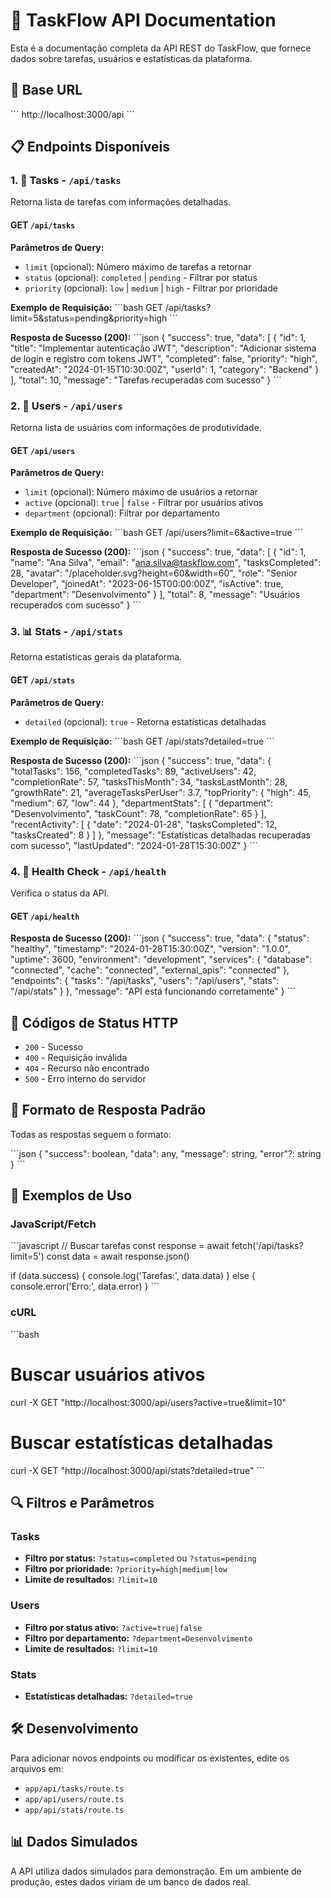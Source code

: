 # 📡 TaskFlow API Documentation

Esta é a documentação completa da API REST do TaskFlow, que fornece dados sobre tarefas, usuários e estatísticas da plataforma.

## 🔗 Base URL

\`\`\`
http://localhost:3000/api
\`\`\`

## 📋 Endpoints Disponíveis

### 1. 📝 Tasks - `/api/tasks`

Retorna lista de tarefas com informações detalhadas.

#### GET `/api/tasks`

**Parâmetros de Query:**
- `limit` (opcional): Número máximo de tarefas a retornar
- `status` (opcional): `completed` | `pending` - Filtrar por status
- `priority` (opcional): `low` | `medium` | `high` - Filtrar por prioridade

**Exemplo de Requisição:**
\`\`\`bash
GET /api/tasks?limit=5&status=pending&priority=high
\`\`\`

**Resposta de Sucesso (200):**
\`\`\`json
{
  "success": true,
  "data": [
    {
      "id": 1,
      "title": "Implementar autenticação JWT",
      "description": "Adicionar sistema de login e registro com tokens JWT",
      "completed": false,
      "priority": "high",
      "createdAt": "2024-01-15T10:30:00Z",
      "userId": 1,
      "category": "Backend"
    }
  ],
  "total": 10,
  "message": "Tarefas recuperadas com sucesso"
}
\`\`\`

### 2. 👥 Users - `/api/users`

Retorna lista de usuários com informações de produtividade.

#### GET `/api/users`

**Parâmetros de Query:**
- `limit` (opcional): Número máximo de usuários a retornar
- `active` (opcional): `true` | `false` - Filtrar por usuários ativos
- `department` (opcional): Filtrar por departamento

**Exemplo de Requisição:**
\`\`\`bash
GET /api/users?limit=6&active=true
\`\`\`

**Resposta de Sucesso (200):**
\`\`\`json
{
  "success": true,
  "data": [
    {
      "id": 1,
      "name": "Ana Silva",
      "email": "ana.silva@taskflow.com",
      "tasksCompleted": 28,
      "avatar": "/placeholder.svg?height=60&width=60",
      "role": "Senior Developer",
      "joinedAt": "2023-06-15T00:00:00Z",
      "isActive": true,
      "department": "Desenvolvimento"
    }
  ],
  "total": 8,
  "message": "Usuários recuperados com sucesso"
}
\`\`\`

### 3. 📊 Stats - `/api/stats`

Retorna estatísticas gerais da plataforma.

#### GET `/api/stats`

**Parâmetros de Query:**
- `detailed` (opcional): `true` - Retorna estatísticas detalhadas

**Exemplo de Requisição:**
\`\`\`bash
GET /api/stats?detailed=true
\`\`\`

**Resposta de Sucesso (200):**
\`\`\`json
{
  "success": true,
  "data": {
    "totalTasks": 156,
    "completedTasks": 89,
    "activeUsers": 42,
    "completionRate": 57,
    "tasksThisMonth": 34,
    "tasksLastMonth": 28,
    "growthRate": 21,
    "averageTasksPerUser": 3.7,
    "topPriority": {
      "high": 45,
      "medium": 67,
      "low": 44
    },
    "departmentStats": [
      {
        "department": "Desenvolvimento",
        "taskCount": 78,
        "completionRate": 65
      }
    ],
    "recentActivity": [
      {
        "date": "2024-01-28",
        "tasksCompleted": 12,
        "tasksCreated": 8
      }
    ]
  },
  "message": "Estatísticas detalhadas recuperadas com sucesso",
  "lastUpdated": "2024-01-28T15:30:00Z"
}
\`\`\`

### 4. 🏥 Health Check - `/api/health`

Verifica o status da API.

#### GET `/api/health`

**Resposta de Sucesso (200):**
\`\`\`json
{
  "success": true,
  "data": {
    "status": "healthy",
    "timestamp": "2024-01-28T15:30:00Z",
    "version": "1.0.0",
    "uptime": 3600,
    "environment": "development",
    "services": {
      "database": "connected",
      "cache": "connected",
      "external_apis": "connected"
    },
    "endpoints": {
      "tasks": "/api/tasks",
      "users": "/api/users",
      "stats": "/api/stats"
    }
  },
  "message": "API está funcionando corretamente"
}
\`\`\`

## 🔧 Códigos de Status HTTP

- `200` - Sucesso
- `400` - Requisição inválida
- `404` - Recurso não encontrado
- `500` - Erro interno do servidor

## 📝 Formato de Resposta Padrão

Todas as respostas seguem o formato:

\`\`\`json
{
  "success": boolean,
  "data": any,
  "message": string,
  "error"?: string
}
\`\`\`

## 🚀 Exemplos de Uso

### JavaScript/Fetch
\`\`\`javascript
// Buscar tarefas
const response = await fetch('/api/tasks?limit=5')
const data = await response.json()

if (data.success) {
  console.log('Tarefas:', data.data)
} else {
  console.error('Erro:', data.error)
}
\`\`\`

### cURL
\`\`\`bash
# Buscar usuários ativos
curl -X GET "http://localhost:3000/api/users?active=true&limit=10"

# Buscar estatísticas detalhadas
curl -X GET "http://localhost:3000/api/stats?detailed=true"
\`\`\`

## 🔍 Filtros e Parâmetros

### Tasks
- **Filtro por status:** `?status=completed` ou `?status=pending`
- **Filtro por prioridade:** `?priority=high|medium|low`
- **Limite de resultados:** `?limit=10`

### Users
- **Filtro por status ativo:** `?active=true|false`
- **Filtro por departamento:** `?department=Desenvolvimento`
- **Limite de resultados:** `?limit=10`

### Stats
- **Estatísticas detalhadas:** `?detailed=true`

## 🛠️ Desenvolvimento

Para adicionar novos endpoints ou modificar os existentes, edite os arquivos em:
- `app/api/tasks/route.ts`
- `app/api/users/route.ts`
- `app/api/stats/route.ts`

## 📊 Dados Simulados

A API utiliza dados simulados para demonstração. Em um ambiente de produção, estes dados viriam de um banco de dados real.
